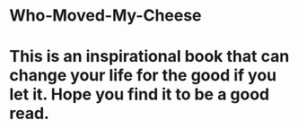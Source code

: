# Who-Moved-My-Cheese
# This is an inspirational book that can change your life for the good if you let it. Hope you find it to be a good read.
